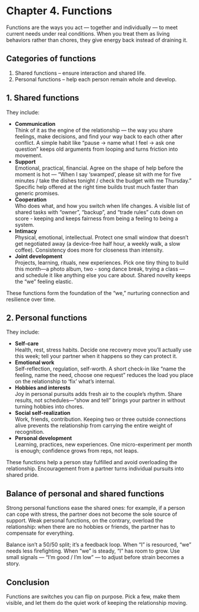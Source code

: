 # Chapter 4. Functions

Functions are the ways you act — together and individually — to meet current needs under real conditions. When you treat them as living behaviors rather than chores, they give energy back instead of draining it.

## Categories of functions

1. Shared functions – ensure interaction and shared life.
2. Personal functions – help each person remain whole and develop.

## 1. Shared functions

They include:

- **Communication**<br/>
  Think of it as the engine of the relationship — the way you share feelings, make decisions, and find your way back to each other after conflict. A simple habit like “pause → name what I feel → ask one question” keeps old arguments from looping and turns friction into movement.
- **Support**<br/>
  Emotional, practical, financial. Agree on the shape of help before the moment is hot — “When I say ‘swamped’, please sit with me for five minutes / take the dishes tonight / check the budget with me Thursday.” Specific help offered at the right time builds trust much faster than generic promises.
- **Cooperation**<br/>
  Who does what, and how you switch when life changes. A visible list of shared tasks with “owner”, “backup”, and “trade rules” cuts down on score - keeping and keeps fairness from being a feeling to being a system.
- **Intimacy**<br/>
  Physical, emotional, intellectual. Protect one small window that doesn’t get negotiated away (a device-free half hour, a weekly walk, a slow coffee). Consistency does more for closeness than intensity.
- **Joint development**<br/>
  Projects, learning, rituals, new experiences. Pick one tiny thing to build this month—a photo album, two - song dance break, trying a class — and schedule it like anything else you care about. Shared novelty keeps the “we” feeling elastic.

These functions form the foundation of the “we,” nurturing connection and resilience over time.

## 2. Personal functions

They include:

- **Self-care**<br/>
  Health, rest, stress habits. Decide one recovery move you’ll actually use this week; tell your partner when it happens so they can protect it.
- **Emotional work**<br/>
  Self-reflection, regulation, self-worth. A short check-in like “name the feeling, name the need, choose one request” reduces the load you place on the relationship to ‘fix’ what’s internal.
- **Hobbies and interests**<br/>
  Joy in personal pursuits adds fresh air to the couple’s rhythm. Share results, not schedules—“show and tell” brings your partner in without turning hobbies into chores.
- **Social self-realization**<br/>
  Work, friends, contribution. Keeping two or three outside connections alive prevents the relationship from carrying the entire weight of recognition.
- **Personal development**<br/>
  Learning, practices, new experiences. One micro-experiment per month is enough; confidence grows from reps, not leaps.

These functions help a person stay fulfilled and avoid overloading the relationship. Encouragement from a partner turns individual pursuits into shared pride.

## Balance of personal and shared functions

Strong personal functions ease the shared ones: for example, if a person can cope with stress, the partner does not become the sole source of support. Weak personal functions, on the contrary, overload the relationship: when there are no hobbies or friends, the partner has to compensate for everything.

Balance isn’t a 50/50 split; it’s a feedback loop. When “I” is resourced, “we” needs less firefighting. When “we” is steady, “I” has room to grow. Use small signals — “I’m good / I’m low” — to adjust before strain becomes a story.

## Conclusion

Functions are switches you can flip on purpose. Pick a few, make them visible, and let them do the quiet work of keeping the relationship moving.